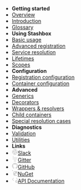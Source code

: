 - **Getting started**
- [Overview](getting-started/overview)
- [Introduction](getting-started/introduction)
- [Glossary](_glossary)
- **Using Stashbox**
- [Basic usage](usage/basics)
- [Advanced registration](usage/advanced-registration)
- [Service resolution](usage/service-resolution)
- [Lifetimes](usage/lifetimes)
- [Scopes](usage/scopes)
- **Configuration**
- [Registration configuration](configuration/registration-configuration)
- [Container configuration](configuration/container-configuration)
- **Advanced**
- [Generics](advanced/generics)
- [Decorators](advanced/decorators)
- [Wrappers & resolvers](advanced/wrappers-resolvers)
- [Child containers](advanced/child-containers)
- [Special resolution cases](advanced/special-resolution-cases)
- **Diagnostics**
- [Validation](diagnostics/validation)
- [Utilities](diagnostics/utilities)
- **Links**
- [<img src="assets/images/slack.svg" alt="Slack" width=16>Slack](https://3vj.short.gy/stashbox-slack)
- [<img src="assets/images/gitter.svg" alt="Gitter" width=16>Gitter](https://gitter.im/z4kn4fein/stashbox)
- [<img src="assets/images/github.svg" alt="GitHub" width=16>GitHub](https://github.com/z4kn4fein/stashbox)
- [<img src="assets/images/nuget.svg" alt="NuGet" width=16>NuGet](https://www.nuget.org/packages/Stashbox/)
- [<img src="assets/images/api.svg" alt="API" width=16>API Documentation](https://www.fuget.org/packages/Stashbox/)
